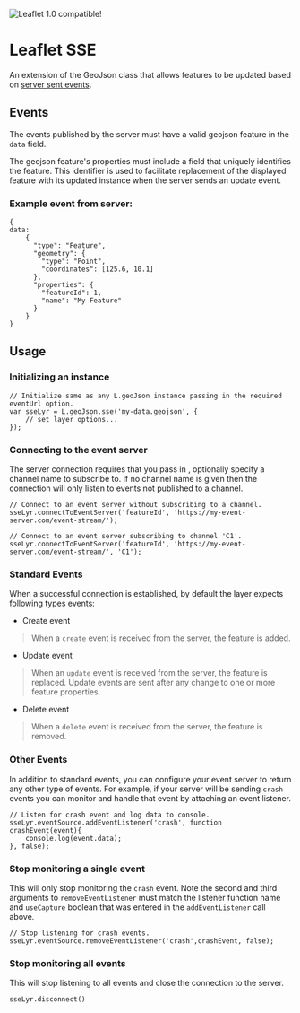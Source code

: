 ![Leaflet 1.0 compatible!](https://img.shields.io/badge/Leaflet%201.0-%E2%9C%93-1EB300.svg?style=flat)
# Leaflet SSE
An extension of the GeoJson class that allows features to be updated based on [server sent events](https://developer.mozilla.org/en-US/docs/Web/API/Server-sent_events).
## Events
The events published by the server must have a valid geojson feature in the `data` field.

The geojson feature's properties must include a field that uniquely identifies the feature. This identifier is used to facilitate replacement of the displayed feature with its updated instance when the server sends an update event.
### Example event from server:
```
{
data: 
    {
      "type": "Feature",
      "geometry": {
        "type": "Point",
        "coordinates": [125.6, 10.1]
      },
      "properties": {
        "featureId": 1,
        "name": "My Feature"
      }
    }
}
```
## Usage
### Initializing an instance
```
// Initialize same as any L.geoJson instance passing in the required eventUrl option.
var sseLyr = L.geoJson.sse('my-data.geojson', {
    // set layer options...
});
```
### Connecting to the event server
The server connection requires that you pass in , optionally specify a channel name to subscribe to. If no channel name is given then the connection will only listen to events not published to a channel.
```
// Connect to an event server without subscribing to a channel.
sseLyr.connectToEventServer('featureId', 'https://my-event-server.com/event-stream/');

// Connect to an event server subscribing to channel 'C1'.
sseLyr.connectToEventServer('featureId', 'https://my-event-server.com/event-stream/', 'C1');
```
### Standard Events
When a successful connection is established, by default the layer expects following types events:
- Create event
> When a `create` event is received from the server, the feature is added.
- Update event
> When an `update` event is received from the server, the feature is replaced. Update events are sent after any change to one or more feature properties.
- Delete event
> When a `delete` event is received from the server, the feature is removed.

### Other Events
In addition to standard events, you can configure your event server to return any other type of events. For example, if your server will be sending `crash` events you can monitor and handle that event by attaching an event listener.
```
// Listen for crash event and log data to console.
sseLyr.eventSource.addEventListener('crash', function crashEvent(event){
    console.log(event.data);
}, false);
```

### Stop monitoring a single event
This will only stop monitoring the `crash` event. Note the second and third arguments to `removeEventListener` must match the listener function name and `useCapture` boolean that was entered in the `addEventListener` call above.
```
// Stop listening for crash events.
sseLyr.eventSource.removeEventListener('crash',crashEvent, false);
```

### Stop monitoring all events
This will stop listening to all events and close the connection to the server.
```
sseLyr.disconnect()
```
